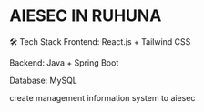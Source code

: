 # AIESEC IN RUHUNA

🛠️ Tech Stack
Frontend: React.js + Tailwind CSS

Backend: Java + Spring Boot

Database: MySQL

create management information system to aiesec


